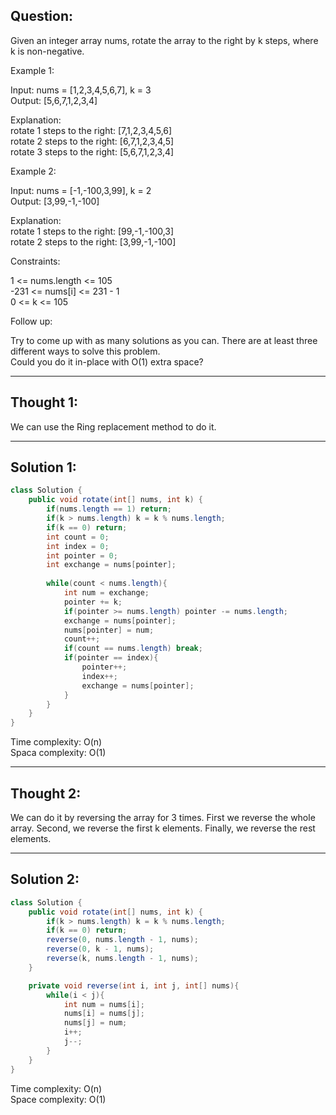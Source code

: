 ## Question: 

Given an integer array nums, rotate the array to the right by k steps, where k is non-negative.

Example 1:

Input: nums = [1,2,3,4,5,6,7], k = 3  
Output: [5,6,7,1,2,3,4]  

Explanation:  
rotate 1 steps to the right: [7,1,2,3,4,5,6]  
rotate 2 steps to the right: [6,7,1,2,3,4,5]  
rotate 3 steps to the right: [5,6,7,1,2,3,4]  

Example 2:

Input: nums = [-1,-100,3,99], k = 2  
Output: [3,99,-1,-100]  

Explanation:   
rotate 1 steps to the right: [99,-1,-100,3]  
rotate 2 steps to the right: [3,99,-1,-100]
 
Constraints:

1 <= nums.length <= 105  
-231 <= nums[i] <= 231 - 1  
0 <= k <= 105   

Follow up:

Try to come up with as many solutions as you can. There are at least three different ways to solve this problem.  
Could you do it in-place with O(1) extra space?

---
## Thought 1:
We can use the Ring replacement method to do it. 

---
## Solution 1:
```Java
class Solution {
    public void rotate(int[] nums, int k) {
        if(nums.length == 1) return;
        if(k > nums.length) k = k % nums.length;
        if(k == 0) return;
        int count = 0;
        int index = 0;
        int pointer = 0;
        int exchange = nums[pointer];
        
        while(count < nums.length){
            int num = exchange;
            pointer += k;
            if(pointer >= nums.length) pointer -= nums.length;
            exchange = nums[pointer];
            nums[pointer] = num;            
            count++; 
            if(count == nums.length) break;
            if(pointer == index){
                pointer++;
                index++;
                exchange = nums[pointer];
            } 
        }
    }
}
```
Time complexity: O(n)  
Spaca complexity: O(1)

---
## Thought 2:
We can do it by reversing the array for 3 times. First we reverse the whole array. Second, we reverse the first k elements. Finally, 
we reverse the rest elements.

---
## Solution 2:
```Java
class Solution {
    public void rotate(int[] nums, int k) {
        if(k > nums.length) k = k % nums.length;
        if(k == 0) return;
        reverse(0, nums.length - 1, nums);
        reverse(0, k - 1, nums);
        reverse(k, nums.length - 1, nums);
    }

    private void reverse(int i, int j, int[] nums){
        while(i < j){
            int num = nums[i];
            nums[i] = nums[j];
            nums[j] = num;
            i++;
            j--;
        }
    }
}
```
Time complexity: O(n)  
Space complexity: O(1)

